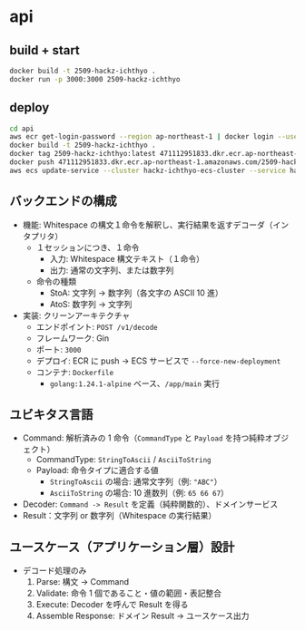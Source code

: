 # api

## build + start

```sh
docker build -t 2509-hackz-ichthyo .
docker run -p 3000:3000 2509-hackz-ichthyo
```

## deploy

```sh
cd api
aws ecr get-login-password --region ap-northeast-1 | docker login --username AWS --password-stdin 471112951833.dkr.ecr.ap-northeast-1.amazonaws.com
docker build -t 2509-hackz-ichthyo .
docker tag 2509-hackz-ichthyo:latest 471112951833.dkr.ecr.ap-northeast-1.amazonaws.com/2509-hackz-ichthyo:latest
docker push 471112951833.dkr.ecr.ap-northeast-1.amazonaws.com/2509-hackz-ichthyo:latest
aws ecs update-service --cluster hackz-ichthyo-ecs-cluster --service hackz-ichthyo-ecs-service --force-new-deployment --region ap-northeast-1
```

## バックエンドの構成

- 機能: Whitespace の構文１命令を解釈し、実行結果を返すデコーダ（インタプリタ）
  - １セッションにつき、１命令
    - 入力: Whitespace 構文テキスト（１命令）
    - 出力: 通常の文字列、または数字列
  - 命令の種類
    - StoA: 文字列 → 数字列（各文字の ASCII 10 進）
    - AtoS: 数字列 → 文字列
- 実装: クリーンアーキテクチャ
  - エンドポイント: `POST /v1/decode`
  - フレームワーク: Gin
  - ポート: `3000`
  - デプロイ: ECR に push → ECS サービスで `--force-new-deployment`
  - コンテナ: `Dockerfile`
    - `golang:1.24.1-alpine` ベース、`/app/main` 実行

## ユビキタス言語

- Command: 解析済みの 1 命令（`CommandType` と `Payload` を持つ純粋オブジェクト）
  - CommandType: `StringToAscii` / `AsciiToString`
  - Payload: 命令タイプに適合する値
    - `StringToAscii` の場合: 通常文字列（例: `"ABC"`）
    - `AsciiToString` の場合: 10 進数列（例: `65 66 67`）
- Decoder: `Command -> Result` を定義（純粋関数的）、ドメインサービス
- Result：文字列 or 数字列（Whitespace の実行結果）

## ユースケース（アプリケーション層）設計

- デコード処理のみ
  1. Parse: 構文 → Command
  2. Validate: 命令 1 個であること・値の範囲・表記整合
  3. Execute: Decoder を呼んで Result を得る
  4. Assemble Response: ドメイン Result → ユースケース出力

